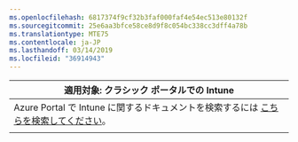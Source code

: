 ```yaml
---
ms.openlocfilehash: 6817374f9cf32b3faf000faf4e54ec513e80132f
ms.sourcegitcommit: 25e6aa3bfce58ce8d9f8c054bc338cc3dff4a78b
ms.translationtype: MTE75
ms.contentlocale: ja-JP
ms.lasthandoff: 03/14/2019
ms.locfileid: "36914943"
---
```

|                            適用対象: クラシック ポータルでの Intune                            |
|------------------------------------------------------------------------------------------------|
| Azure Portal で Intune に関するドキュメントを検索するには [こちらを検索してください](/intune/what-is-intune)。 |
|                                                                                                |

